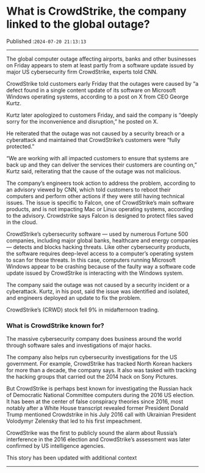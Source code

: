 # What is CrowdStrike, the company linked to the global outage?

Published :`2024-07-20 21:13:13`

---

The global computer outage affecting airports, banks and other businesses on Friday appears to stem at least partly from a software update issued by major US cybersecurity firm CrowdStrike, experts told CNN.

CrowdStrike told customers early Friday that the outages were caused by “a defect found in a single content update of its software on Microsoft Windows operating systems, according to a post on X from CEO George Kurtz.

Kurtz later apologized to customers Friday, and said the company is “deeply sorry for the inconvenience and disruption,” he posted on X.

He reiterated that the outage was not caused by a security breach or a cyberattack and maintained that CrowdStrike’s customers were “fully protected.”

“We are working with all impacted customers to ensure that systems are back up and they can deliver the services their customers are counting on,” Kurtz said, reiterating that the cause of the outage was not malicious.

The company’s engineers took action to address the problem, according to an advisory viewed by CNN, which told customers to reboot their computers and perform other actions if they were still having technical issues. The issue is specific to Falcon, one of CrowdStrike’s main software products, and is not impacting Mac or Linux operating systems, according to the advisory. Crowdstrike says Falcon is designed to protect files saved in the cloud.

CrowdStrike’s cybersecurity software — used by numerous Fortune 500 companies, including  major global banks, healthcare and energy companies — detects and blocks hacking threats. Like other cybersecurity products, the software requires deep-level access to a computer’s operating system to scan for those threats. In this case, computers running Microsoft Windows appear to be crashing because of the faulty way a software code update issued by CrowdStrike is interacting with the Windows system.

The company said the outage was not caused by a security incident or a cyberattack. Kurtz, in his post, said the issue was identified and isolated, and engineers deployed an update to fix the problem.

CrowdStrike’s (CRWD) stock fell 9% in midafternoon trading.

### What is CrowdStrike known for?

The massive cybersecurity company does business around the world through software sales and investigations of major hacks.

The company also helps run cybersecurity investigations for the US government. For example, CrowdStrike has tracked North Korean hackers for more than a decade, the company says. It also was tasked with tracking the hacking groups that carried out the 2014 hack on Sony Pictures.

But CrowdStrike is perhaps best known for investigating the Russian hack of Democratic National Committee computers during the 2016 US election. It has been at the center of false conspiracy theories since 2016, most notably after a White House transcript revealed former President Donald Trump mentioned Crowdstrike in his July 2016 call with Ukrainian President Volodymyr Zelensky that led to his first impeachment.

CrowdStrike was the first to publicly sound the alarm about Russia’s interference in the 2016 election and CrowdStrike’s assessment was later confirmed by US intelligence agencies.

This story has been updated with additional context

---

